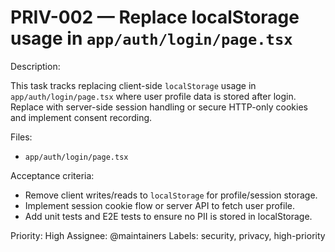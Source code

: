 # PRIV-002 — Replace localStorage usage in `app/auth/login/page.tsx`

Description:

This task tracks replacing client-side `localStorage` usage in `app/auth/login/page.tsx` where user profile data is stored after login. Replace with server-side session handling or secure HTTP-only cookies and implement consent recording.

Files:

- `app/auth/login/page.tsx`

Acceptance criteria:

- Remove client writes/reads to `localStorage` for profile/session storage.
- Implement session cookie flow or server API to fetch user profile.
- Add unit tests and E2E tests to ensure no PII is stored in localStorage.

Priority: High
Assignee: @maintainers
Labels: security, privacy, high-priority
